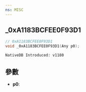 ```yaml
---
ns: MISC
---
```

## _0xA1183BCFEE0F93D1

```c
// 0xA1183BCFEE0F93D1
void _0xA1183BCFEE0F93D1(Any p0);
```

```
NativeDB Introduced: v1180
```

## 參數
* **p0**:
